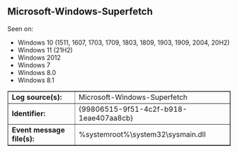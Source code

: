## Microsoft-Windows-Superfetch

Seen on:
* Windows 10 (1511, 1607, 1703, 1709, 1803, 1809, 1903, 1909, 2004, 20H2)
* Windows 11 (21H2)
* Windows 2012
* Windows 7
* Windows 8.0
* Windows 8.1

<table border="1" class="docutils">
  <tbody>
    <tr>
      <td><b>Log source(s):</b></td>
      <td>Microsoft-Windows-Superfetch</td>
    </tr>
    <tr>
      <td><b>Identifier:</b></td>
      <td>{99806515-9f51-4c2f-b918-1eae407aa8cb}</td>
    </tr>
    <tr>
      <td><b>Event message file(s):</b></td>
      <td>%systemroot%\system32\sysmain.dll</td>
    </tr>
  </tbody>
</table>

&nbsp;

